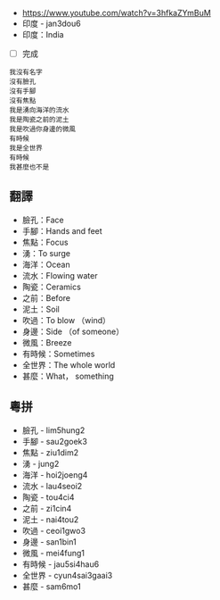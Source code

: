 - https://www.youtube.com/watch?v=3hfkaZYmBuM
- 印度 - jan3dou6
- 印度：India
- [ ] 完成

```
我沒有名字　
沒有臉孔　
沒有手腳　
沒有焦點　
我是湧向海洋的流水　
我是陶瓷之前的泥土　
我是吹過你身邊的微風　
有時候　
我是全世界　
有時候　
我甚麼也不是
```

## 翻譯

- 臉孔：Face
- 手腳：Hands and feet
- 焦點：Focus
- 湧：To surge
- 海洋：Ocean
- 流水：Flowing water
- 陶瓷：Ceramics
- 之前：Before
- 泥土：Soil
- 吹過：To blow （wind）
- 身邊：Side （of someone）
- 微風：Breeze
- 有時候：Sometimes
- 全世界：The whole world
- 甚麼：What， something

## 粵拼

- 臉孔 - lim5hung2
- 手腳 - sau2goek3
- 焦點 - ziu1dim2
- 湧 - jung2
- 海洋 - hoi2joeng4
- 流水 - lau4seoi2
- 陶瓷 - tou4ci4
- 之前 - zi1cin4
- 泥土 - nai4tou2
- 吹過 - ceoi1gwo3
- 身邊 - san1bin1
- 微風 - mei4fung1
- 有時候 - jau5si4hau6
- 全世界 - cyun4sai3gaai3
- 甚麼 - sam6mo1
